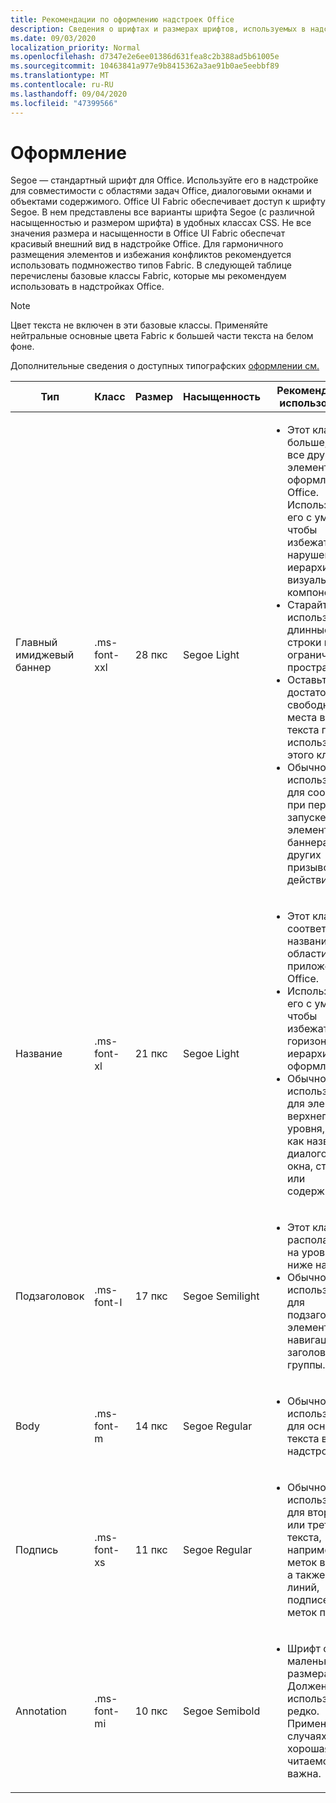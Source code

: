 ```yaml
---
title: Рекомендации по оформлению надстроек Office
description: Сведения о шрифтах и размерах шрифтов, используемых в надстройках Office.
ms.date: 09/03/2020
localization_priority: Normal
ms.openlocfilehash: d7347e2e6ee01386d631fea8c2b388ad5b61005e
ms.sourcegitcommit: 10463841a977e9b8415362a3ae91b0ae5eebbf89
ms.translationtype: MT
ms.contentlocale: ru-RU
ms.lasthandoff: 09/04/2020
ms.locfileid: "47399566"
---
```

# <a name="typography"></a>Оформление

Segoe — стандартный шрифт для Office. Используйте его в надстройке для совместимости с областями задач Office, диалоговыми окнами и объектами содержимого. Office UI Fabric обеспечивает доступ к шрифту Segoe. В нем представлены все варианты шрифта Segoe (с различной насыщенностью и размером шрифта) в удобных классах CSS. Не все значения размера и насыщенности в Office UI Fabric обеспечат красивый внешний вид в надстройке Office. Для гармоничного размещения элементов и избежания конфликтов рекомендуется использовать подмножество типов Fabric. В следующей таблице перечислены базовые классы Fabric, которые мы рекомендуем использовать в надстройках Office.

> [!NOTE]
> Цвет текста не включен в эти базовые классы. Применяйте нейтральные основные цвета Fabric к большей части текста на белом фоне.
>
> Дополнительные сведения о доступных типографских [оформлении см.](https://developer.microsoft.com/fluentui#/styles/web/typography)

|Тип |Класс |Размер |Насыщенность |Рекомендуемое использование |
|------ |----- |---- |------ |----------------- |
|Главный имиджевый баннер|.ms-font-xxl |28 пкс | Segoe Light |<ul><li>Этот класс больше, чем все другие элементы оформления в Office. Используйте его с умом, чтобы избежать нарушения иерархии визуальных компонентов.</li><li>Старайтесь не использовать длинные строки в ограниченном пространстве.</li><li>Оставьте достаточного свободного места вокруг текста при использовании этого класса.</li><li>Обычно используется для сообщений при первом запуске, элементов баннера или других призывов к действию.</li></ul> |
|Название|.ms-font-xl |21 пкс |Segoe Light | <ul><li>Этот класс соответствует названию области задач приложений Office.</li><li>Используйте его с умом, чтобы избежать горизонтальной иерархии при оформлении.</li><li>Обычно используется для элементов верхнего уровня, таких как название диалогового окна, страницы или содержимого.</li></ul> |
|Подзаголовок|.ms-font-l |17 пкс |Segoe Semilight | <ul><li>Этот класс располагается на уровень ниже названия.</li><li>Обычно используется для подзаголовка, элемента навигации или заголовка группы.</li><ul> |
|Body|.ms-font-m |14 пкс |Segoe Regular |<ul><li>Обычно используется для основного текста в надстройках.</li><ul>|
|Подпись|.ms-font-xs |11 пкс | Segoe Regular |<ul><li>Обычно используется для вторичного или третичного текста, например меток времени, а также для линий, подписей или меток полей.</li><ul>|
|Annotation|.ms-font-mi |10 пкс |Segoe Semibold |<ul><li>Шрифт самого маленького размера. Должен использоваться редко. Применим в случаях, когда хорошая читаемость не важна.</li><ul>|
